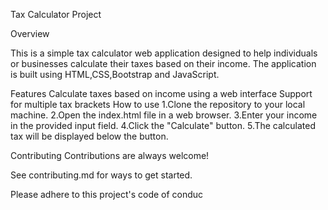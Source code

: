 Tax Calculator Project

Overview

This is a simple tax calculator web application designed to help individuals or businesses calculate their taxes based on their income. The application is built using HTML,CSS,Bootstrap and JavaScript.

Features
Calculate taxes based on income using a web interface
Support for multiple tax brackets
How to use
1.Clone the repository to your local machine.
2.Open the index.html file in a web browser.
3.Enter your income in the provided input field.
4.Click the "Calculate" button.
5.The calculated tax will be displayed below the button.

Contributing
Contributions are always welcome!

See contributing.md for ways to get started.

Please adhere to this project's code of conduc
